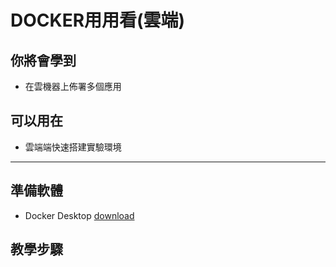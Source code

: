 # DOCKER用用看(雲端) #

## 你將會學到 ##
- 在雲機器上佈署多個應用


## 可以用在 ##
- 雲端端快速搭建實驗環境
---

## 準備軟體 ##
- Docker Desktop  [download](https://www.docker.com/get-started) 

## 教學步驟 ##









